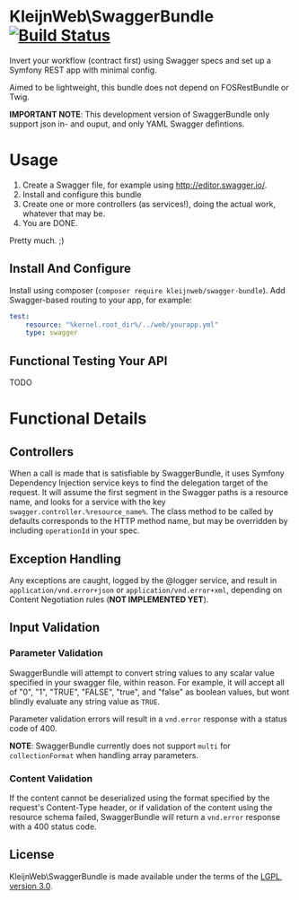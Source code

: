 # KleijnWeb\SwaggerBundle [![Build Status](https://travis-ci.org/kleijnweb/swagger-bundle.svg?branch=master)](https://travis-ci.org/kleijnweb/swagger-bundle)

Invert your workflow (contract first) using Swagger specs and set up a Symfony REST app with minimal config.

Aimed to be lightweight, this bundle does not depend on FOSRestBundle or Twig.

__IMPORTANT NOTE__: This development version of SwaggerBundle only support json in- and ouput, and only YAML Swagger defintions.

# Usage

1. Create a Swagger file, for example using http://editor.swagger.io/.
2. Install and configure this bundle 
3. Create one or more controllers (as services!), doing the actual work, whatever that may be.
4. You are DONE.

Pretty much. ;)

## Install And Configure

Install using composer (`composer require kleijnweb/swagger-bundle`). Add Swagger-based routing to your app, for example:
 
```yml
test:
    resource: "%kernel.root_dir%/../web/yourapp.yml"
    type: swagger
```
## Functional Testing Your API

TODO

# Functional Details

## Controllers

When a call is made that is satisfiable by SwaggerBundle, it uses Symfony Dependency Injection service keys to find the
delegation target of the request. It will assume the first segment in the Swagger paths is a resource name,
and looks for a service with the key `swagger.controller.%resource_name%`. The class method to be called by defaults corresponds
to the HTTP method name, but may be overridden by including `operationId` in your spec.

## Exception Handling

Any exceptions are caught, logged by the @logger service, and result in `application/vnd.error+json` or `application/vnd.error+xml`,
depending on Content Negotiation rules (__NOT IMPLEMENTED YET__).

## Input Validation

### Parameter Validation

SwaggerBundle will attempt to convert string values to any scalar value specified in your swagger file, within reason.
 For example, it will accept all of "0", "1", "TRUE", "FALSE", "true",  and "false" as boolean values, but wont blindly
 evaluate any string value as `TRUE`.
 
Parameter validation errors will result in a `vnd.error` response with a status code of 400.

__NOTE__: SwaggerBundle currently does not support `multi` for `collectionFormat` when handling array parameters.
 
### Content Validation

If the content cannot be deserialized using the format specified by the request's Content-Type header, or if validation
of the content using the resource schema failed, SwaggerBundle will return a `vnd.error` response with a 400 status code.
   
## License

KleijnWeb\SwaggerBundle is made available under the terms of the [LGPL, version 3.0](https://spdx.org/licenses/LGPL-3.0.html#licenseText).